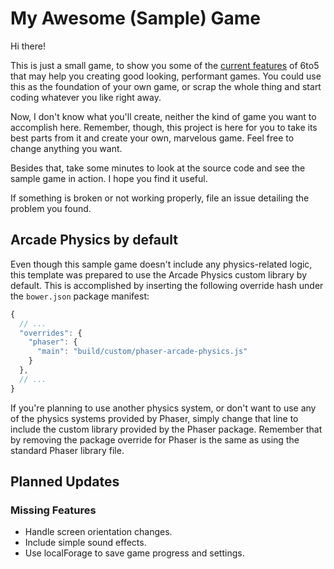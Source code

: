 My Awesome (Sample) Game
===============================================================================

Hi there!

This is just a small game, to show you some of the [current features][feat] of
6to5 that may help you creating good looking, performant games. You could use
this as the foundation of your own game, or scrap the whole thing and start
coding whatever you like right away.

Now, I don't know what you'll create, neither the kind of game you want to
accomplish here. Remember, though, this project is here for you to take its
best parts from it and create your own, marvelous game. Feel free to change
anything you want.

Besides that, take some minutes to look at the source code and see the sample
game in action. I hope you find it useful.

If something is broken or not working properly, file an issue detailing the
problem you found.


Arcade Physics by default
-------------------------------------------------------------------------------

Even though this sample game doesn't include any physics-related logic, this
template was prepared to use the Arcade Physics custom library by default. This
is accomplished by inserting the following override hash under the `bower.json`
package manifest:

```js
{
  // ...
  "overrides": {
    "phaser": {
      "main": "build/custom/phaser-arcade-physics.js"
    }
  },
  // ...
}
```

If you're planning to use another physics system, or don't want to use any of
the physics systems provided by Phaser, simply change that line to include the
custom library provided by the Phaser package. Remember that by removing the
package override for Phaser is the same as using the standard Phaser library
file.


Planned Updates
-------------------------------------------------------------------------------

### Missing Features ##########################################################

*   Handle screen orientation changes.
*   Include simple sound effects.
*   Use localForage to save game progress and settings.

<!-- 
### Fixes and Improvements ####################################################
-->


<!--  --------------------------------------------------------------------- -->

[feat]: https://6to5.org/features.html

